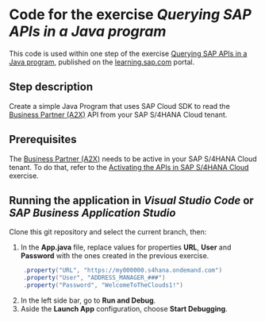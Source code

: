 # Code for the exercise *Querying SAP APIs in a Java program* 
This code is used within one step of the exercise [Querying SAP APIs in a Java program](https://learning.sap.com/learning-journey/develop-advanced-extensions-with-sap-cloud-sdk/exercise-querying-sap-apis-in-a-java-program_c97a89ce-9ca9-4ad9-8037-3a155bcaca51), published on the [learning.sap.com](https://learning.sap.com) portal.

## Step description
Create a simple Java Program that uses SAP Cloud SDK to read the [Business Partner (A2X)](https://api.sap.com/api/API_BUSINESS_PARTNER/overview) API from your SAP S/4HANA Cloud tenant. 

## Prerequisites
The [Business Partner (A2X)](https://api.sap.com/api/API_BUSINESS_PARTNER/overview) needs to be active in your SAP S/4HANA Cloud tenant. To do that, refer to the [Activating the APIs in SAP S/4HANA Cloud](https://learning.sap.com/learning-journey/develop-advanced-extensions-with-sap-cloud-sdk/exercise-activating-the-apis-in-sap-s-4hana-cloud_f2ae3828-6460-4494-a7dd-b8919b89578c) exercise.

## Running the application in *Visual Studio Code* or *SAP Business Application Studio*
Clone this git repository and select the current branch, then:
1. In the **App.java** file, replace values for properties **URL**, **User** and **Password** with the ones created in the previous exercise.
```java
    .property("URL", "https://my000000.s4hana.ondemand.com")
    .property("User", "ADDRESS_MANAGER_###")
    .property("Password", "WelcomeToTheClouds1!")
```
2. In the left side bar, go to **Run and Debug**.
3. Aside the **Launch App** configuration, choose **Start Debugging**.


